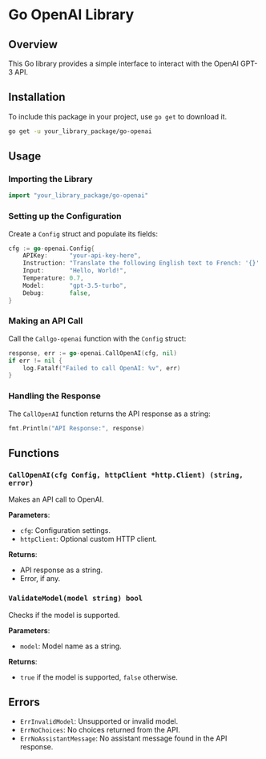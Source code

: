 
# Go OpenAI Library

## Overview
This Go library provides a simple interface to interact with the OpenAI GPT-3 API.

## Installation
To include this package in your project, use `go get` to download it.

```bash
go get -u your_library_package/go-openai
```

## Usage

### Importing the Library
```go
import "your_library_package/go-openai"
```

### Setting up the Configuration
Create a `Config` struct and populate its fields:

```go
cfg := go-openai.Config{
	APIKey:      "your-api-key-here",
	Instruction: "Translate the following English text to French: '{}'.",
	Input:       "Hello, World!",
	Temperature: 0.7,
	Model:       "gpt-3.5-turbo",
	Debug:       false,
}
```

### Making an API Call
Call the `Callgo-openai` function with the `Config` struct:

```go
response, err := go-openai.CallOpenAI(cfg, nil)
if err != nil {
	log.Fatalf("Failed to call OpenAI: %v", err)
}
```

### Handling the Response
The `CallOpenAI` function returns the API response as a string:

```go
fmt.Println("API Response:", response)
```

## Functions

### `CallOpenAI(cfg Config, httpClient *http.Client) (string, error)`
Makes an API call to OpenAI.

**Parameters**:
- `cfg`: Configuration settings.
- `httpClient`: Optional custom HTTP client.

**Returns**:
- API response as a string.
- Error, if any.

### `ValidateModel(model string) bool`
Checks if the model is supported.

**Parameters**:
- `model`: Model name as a string.

**Returns**:
- `true` if the model is supported, `false` otherwise.

## Errors
- `ErrInvalidModel`: Unsupported or invalid model.
- `ErrNoChoices`: No choices returned from the API.
- `ErrNoAssistantMessage`: No assistant message found in the API response.
